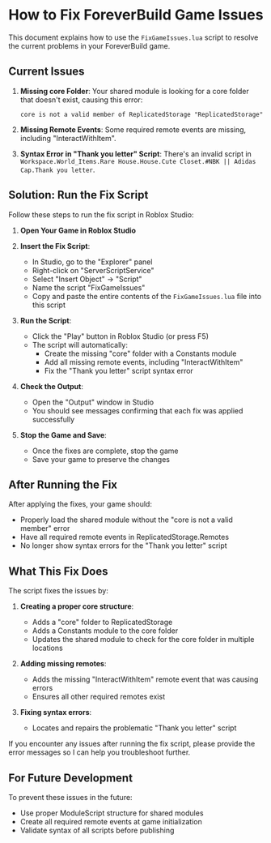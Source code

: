 # How to Fix ForeverBuild Game Issues

This document explains how to use the `FixGameIssues.lua` script to resolve the current problems in your ForeverBuild game.

## Current Issues

1. **Missing core Folder**: Your shared module is looking for a core folder that doesn't exist, causing this error:

   ```
   core is not a valid member of ReplicatedStorage "ReplicatedStorage"
   ```

2. **Missing Remote Events**: Some required remote events are missing, including "InteractWithItem".

3. **Syntax Error in "Thank you letter" Script**: There's an invalid script in `Workspace.World_Items.Rare House.House.Cute Closet.#NBK || Adidas Cap.Thank you letter`.

## Solution: Run the Fix Script

Follow these steps to run the fix script in Roblox Studio:

1. **Open Your Game in Roblox Studio**

2. **Insert the Fix Script**:

   - In Studio, go to the "Explorer" panel
   - Right-click on "ServerScriptService"
   - Select "Insert Object" → "Script"
   - Name the script "FixGameIssues"
   - Copy and paste the entire contents of the `FixGameIssues.lua` file into this script

3. **Run the Script**:

   - Click the "Play" button in Roblox Studio (or press F5)
   - The script will automatically:
     - Create the missing "core" folder with a Constants module
     - Add all missing remote events, including "InteractWithItem"
     - Fix the "Thank you letter" script syntax error

4. **Check the Output**:

   - Open the "Output" window in Studio
   - You should see messages confirming that each fix was applied successfully

5. **Stop the Game and Save**:
   - Once the fixes are complete, stop the game
   - Save your game to preserve the changes

## After Running the Fix

After applying the fixes, your game should:

- Properly load the shared module without the "core is not a valid member" error
- Have all required remote events in ReplicatedStorage.Remotes
- No longer show syntax errors for the "Thank you letter" script

## What This Fix Does

The script fixes the issues by:

1. **Creating a proper core structure**:

   - Adds a "core" folder to ReplicatedStorage
   - Adds a Constants module to the core folder
   - Updates the shared module to check for the core folder in multiple locations

2. **Adding missing remotes**:

   - Adds the missing "InteractWithItem" remote event that was causing errors
   - Ensures all other required remotes exist

3. **Fixing syntax errors**:
   - Locates and repairs the problematic "Thank you letter" script

If you encounter any issues after running the fix script, please provide the error messages so I can help you troubleshoot further.

## For Future Development

To prevent these issues in the future:

- Use proper ModuleScript structure for shared modules
- Create all required remote events at game initialization
- Validate syntax of all scripts before publishing
